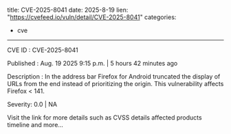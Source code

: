  
title: CVE-2025-8041
date: 2025-8-19
lien: "https://cvefeed.io/vuln/detail/CVE-2025-8041"
categories:
  - cve
---

CVE ID : CVE-2025-8041

Published :  Aug. 19
2025
9:15 p.m. | 5 hours
42 minutes ago

Description : In the address bar
Firefox for Android truncated the display of URLs from the end instead of prioritizing the origin. This vulnerability affects Firefox < 141.

Severity: 0.0 | NA

Visit the link for more details
such as CVSS details
affected products
timeline
and more...

